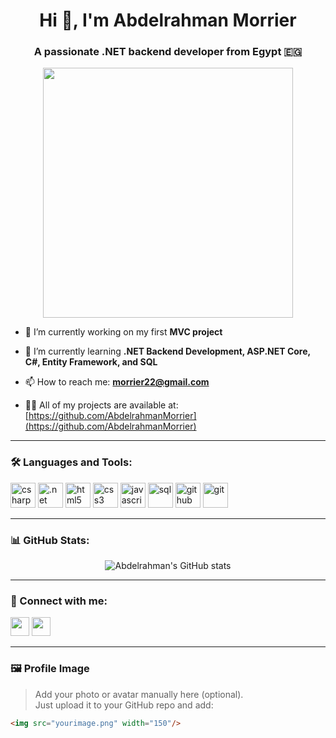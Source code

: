 <h1 align="center">Hi 👋, I'm Abdelrahman Morrier</h1>
<h3 align="center">A passionate .NET backend developer from Egypt 🇪🇬</h3>

<p align="center">
  <img src="https://media.giphy.com/media/qgQUggAC3Pfv687qPC/giphy.gif" width="400" />
</p>

- 🔭 I’m currently working on my first **MVC project**

- 🌱 I’m currently learning **.NET Backend Development, ASP.NET Core, C#, Entity Framework, and SQL**

- 📫 How to reach me: **morrier22@gmail.com**

- 👨‍💻 All of my projects are available at: [https://github.com/AbdelrahmanMorrier](https://github.com/AbdelrahmanMorrier)

---

### 🛠️ Languages and Tools:

<p align="left">
  <img src="https://cdn.jsdelivr.net/gh/devicons/devicon/icons/csharp/csharp-original.svg" alt="csharp" width="40" height="40"/>
  <img src="https://cdn.jsdelivr.net/gh/devicons/devicon/icons/dot-net/dot-net-original.svg" alt=".net" width="40" height="40"/>
  <img src="https://cdn.jsdelivr.net/gh/devicons/devicon/icons/html5/html5-original.svg" alt="html5" width="40" height="40"/>
  <img src="https://cdn.jsdelivr.net/gh/devicons/devicon/icons/css3/css3-original.svg" alt="css3" width="40" height="40"/>
  <img src="https://cdn.jsdelivr.net/gh/devicons/devicon/icons/javascript/javascript-original.svg" alt="javascript" width="40" height="40"/>
  <img src="https://cdn.jsdelivr.net/gh/devicons/devicon/icons/sqlite/sqlite-original.svg" alt="sql" width="40" height="40"/>
  <img src="https://cdn.jsdelivr.net/gh/devicons/devicon/icons/github/github-original.svg" alt="github" width="40" height="40"/>
  <img src="https://cdn.jsdelivr.net/gh/devicons/devicon/icons/git/git-original.svg" alt="git" width="40" height="40"/>
</p>

---

### 📊 GitHub Stats:

<p align="center">
  <img src="https://github-readme-stats.vercel.app/api?username=AbdelrahmanMorrier&show_icons=true&theme=radical" alt="Abdelrahman's GitHub stats"/>
</p>

---

### 🔗 Connect with me:

<p align="left">
  <a href="https://www.linkedin.com/in/yourprofile/" target="_blank"><img src="https://cdn-icons-png.flaticon.com/512/174/174857.png" width="30"/></a>
  <a href="mailto:morrier22@gmail.com"><img src="https://cdn-icons-png.flaticon.com/512/732/732200.png" width="30"/></a>
</p>

---

### 🖼️ Profile Image

> Add your photo or avatar manually here (optional).  
> Just upload it to your GitHub repo and add:  
```markdown
<img src="yourimage.png" width="150"/>
